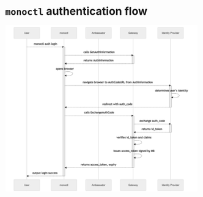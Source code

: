 # `monoctl` authentication flow

![monoctl authentication flow diagram](01-monoctl-authentication-flow.mmd.png)
